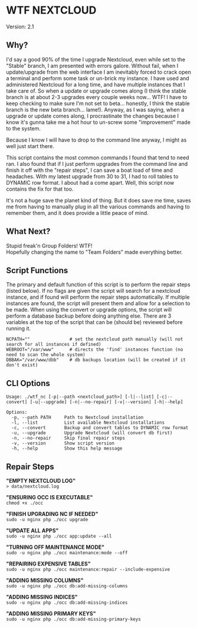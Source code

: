 WTF NEXTCLOUD
=============

Version: 2.1  

## Why?

I'd say a good 90% of the time I upgrade Nextcloud, even while set to the "Stable" branch, I am presented with errors galore.  Without fail, when I update/upgrade from the web interface I am inevitably forced to crack open a terminal and perform some task or un-brick my instance.  I have used and administered Nextcloud for a long time, and have multiple instances that I take care of.  So when a update or upgrade comes along (I think the stable branch is at about 2-3 upgrades every couple weeks now... WTF! I have to keep checking to make sure I'm not set to beta...  honestly, I think the stable branch is the new beta branch... lame!).  Anyway, as I was saying, when a upgrade or update comes along, I procrastinate the changes because I know it's gunna take me a hot hour to un-screw some "improvement" made to the system.

Because I know I will have to drop to the command line anyway, I might as well just start there.  

This script contains the most common commands I found that tend to need ran.  I also found that if I just perform upgrades from the command line and finish it off with the "repair steps", I can save a boat load of time and headaches.  With my latest upgrade from 30 to 31, I had to roll tables to DYNAMIC row format.  I about had a come apart.  Well, this script now contains the fix for that too.

It's not a huge save the planet kind of thing.  But it does save me time, saves me from having to manually plug in all the various commands and having to remember them, and it does provide a little peace of mind.


## What Next?

Stupid freak'n Group Folders!  WTF!  
Hopefully changing the name to "Team Folders" made everything better.  


## Script Functions

The primary and default function of this script is to perform the repair steps (listed below).  If no flags are given the script will search for a nextcloud instance, and if found will perform the repair steps automatically.  If multiple instances are found, the script will present them and allow for a selection to be made.  When using the convert or upgrade options, the script will perform a database backup before doing anything else.  There are 3 variables at the top of the script that can be (should be) reviewed before running it.

```
NCPATH=""               # set the nextcloud path manually (will not search for all instances if defined)
WEBROOT="/var/www"      # directs the 'find' instances function (no need to scan the whole system)
DBBAK="/var/www/dbb"    # db backups location (will be created if it don't exist)
```


## CLI Options  

```
Usage: ./wtf_nc [-p|--path <nextcloud_path>] [-l|--list] [-c|--convert] [-u|--upgrade] [-n|--no-repair] [-v|--version] [-h|--help]

Options:
  -p, --path PATH     Path to Nextcloud installation
  -l, --list          List available Nextcloud installations
  -c, --convert       Backup and convert tables to DYNAMIC row format
  -u, --upgrade       Upgrade Nextcloud (will convert db first)
  -n, --no-repair     Skip final repair steps
  -v, --version       Show script version
  -h, --help          Show this help message
```

## Repair Steps

  __"EMPTY NEXTCLOUD LOG"__  
  `> data/nextcloud.log`  

  __"ENSURING OCC IS EXECUTABLE"__  
  `chmod +x ./occ`  

  __"FINISH UPGRADING NC IF NEEDED"__  
  `sudo -u nginx php ./occ upgrade`  

  __"UPDATE ALL APPS"__  
  `sudo -u nginx php ./occ app:update --all`  

  __"TURNING OFF MAINTENANCE MODE"__  
  `sudo -u nginx php ./occ maintenance:mode --off`  

  __"REPAIRING EXPENSIVE TABLES"__  
  `sudo -u nginx php ./occ maintenance:repair --include-expensive`  

  __"ADDING MISSING COLUMNS"__  
  `sudo -u nginx php ./occ db:add-missing-columns`  

  __"ADDING MISSING INDICES"__  
  `sudo -u nginx php ./occ db:add-missing-indices`  

  __"ADDING MISSING PRIMARY KEYS"__  
  `sudo -u nginx php ./occ db:add-missing-primary-keys`  


